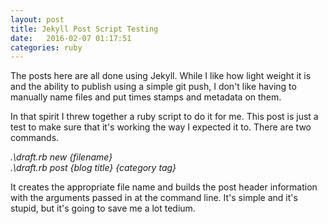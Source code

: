 ```yaml
---
layout: post
title: Jekyll Post Script Testing
date:   2016-02-07 01:17:51
categories: ruby
---
```

The posts here are all done using Jekyll. While I like how light weight it is and the ability to publish using a simple git push, I don't like having to manually name files and put times stamps and metadata on them.

In that spirit I threw together a ruby script to do it for me. This post is just a test to make sure that it's working the way I expected it to. There are two commands.

*.\draft.rb new {filename}*<br />
*.\draft.rb post {blog title} {category tag}*<br />

It creates the appropriate file name and builds the post header information with the arguments passed in at the command line. It's simple and it's stupid, but it's going to save me a lot tedium.
